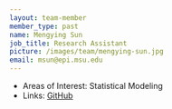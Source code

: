 ```yaml
---
layout: team-member
member_type: past
name: Mengying Sun
job_title: Research Assistant
picture: /images/team/mengying-sun.jpg
email: msun@epi.msu.edu
---
```


- Areas of Interest: Statistical Modeling
- Links: [GitHub](https://github.com/mengyings)
